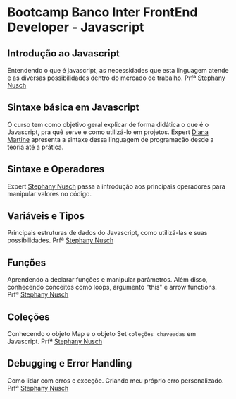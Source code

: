 # Bootcamp Banco Inter FrontEnd Developer - Javascript

## Introdução ao Javascript
  Entendendo o que é javascript, as necessidades que esta linguagem atende e as diversas possibilidades dentro do mercado de trabalho. Prfª [Stephany Nusch](https://www.linkedin.com/in/stephanynusch/)

## Sintaxe básica em Javascript
  O curso tem como objetivo geral explicar de forma didática o que é o Javascript, pra quê serve e como utilizá-lo em projetos. Expert [Diana Martine](https://www.linkedin.com/in/dianamartine/) apresenta a sintaxe dessa linguagem de programação desde a teoria até a prática.

## Sintaxe e Operadores
  Expert [Stephany Nusch](https://www.linkedin.com/in/stephanynusch/) passa a introdução aos principais operadores para manipular valores no código.
  
## Variáveis e Tipos
  Principais estruturas de dados do Javascript, como utilizá-las e suas possibilidades. Prfª [Stephany Nusch](https://www.linkedin.com/in/stephanynusch/)

## Funções
  Aprendendo a declarar funções e manipular parâmetros. Além disso, conhecendo conceitos como loops, argumento "this" e arrow functions. Prfª [Stephany Nusch](https://www.linkedin.com/in/stephanynusch/)

## Coleções
  Conhecendo o objeto Map e o objeto Set `coleções chaveadas` em Javascript. Prfª [Stephany Nusch](https://www.linkedin.com/in/stephanynusch/)

## Debugging e Error Handling
   Como lidar com erros e exceçõe. Criando meu próprio erro personalizado. Prfª [Stephany Nusch](https://www.linkedin.com/in/stephanynusch/)
